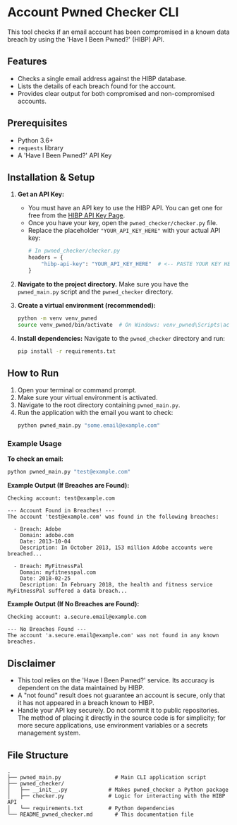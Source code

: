 # Account Pwned Checker CLI

This tool checks if an email account has been compromised in a known data breach by using the 'Have I Been Pwned?' (HIBP) API.

## Features

*   Checks a single email address against the HIBP database.
*   Lists the details of each breach found for the account.
*   Provides clear output for both compromised and non-compromised accounts.

## Prerequisites

*   Python 3.6+
*   `requests` library
*   A 'Have I Been Pwned?' API Key

## Installation & Setup

1.  **Get an API Key:**
    *   You must have an API key to use the HIBP API. You can get one for free from the [HIBP API Key Page](https://haveibeenpwned.com/API/Key).
    *   Once you have your key, open the `pwned_checker/checker.py` file.
    *   Replace the placeholder `"YOUR_API_KEY_HERE"` with your actual API key:
        ```python
        # In pwned_checker/checker.py
        headers = {
            "hibp-api-key": "YOUR_API_KEY_HERE"  # <-- PASTE YOUR KEY HERE
        }
        ```

2.  **Navigate to the project directory.**
    Make sure you have the `pwned_main.py` script and the `pwned_checker` directory.

3.  **Create a virtual environment (recommended):**
    ```bash
    python -m venv venv_pwned
    source venv_pwned/bin/activate  # On Windows: venv_pwned\Scripts\activate
    ```

4.  **Install dependencies:**
    Navigate to the `pwned_checker` directory and run:
    ```bash
    pip install -r requirements.txt
    ```

## How to Run

1.  Open your terminal or command prompt.
2.  Make sure your virtual environment is activated.
3.  Navigate to the root directory containing `pwned_main.py`.
4.  Run the application with the email you want to check:
    ```bash
    python pwned_main.py "some.email@example.com"
    ```

### Example Usage

**To check an email:**
```bash
python pwned_main.py "test@example.com"
```

**Example Output (If Breaches are Found):**
```
Checking account: test@example.com

--- Account Found in Breaches! ---
The account 'test@example.com' was found in the following breaches:

  - Breach: Adobe
    Domain: adobe.com
    Date: 2013-10-04
    Description: In October 2013, 153 million Adobe accounts were breached...

  - Breach: MyFitnessPal
    Domain: myfitnesspal.com
    Date: 2018-02-25
    Description: In February 2018, the health and fitness service MyFitnessPal suffered a data breach...
```

**Example Output (If No Breaches are Found):**
```
Checking account: a.secure.email@example.com

--- No Breaches Found ---
The account 'a.secure.email@example.com' was not found in any known breaches.
```

## Disclaimer

*   This tool relies on the 'Have I Been Pwned?' service. Its accuracy is dependent on the data maintained by HIBP.
*   A "not found" result does not guarantee an account is secure, only that it has not appeared in a breach known to HIBP.
*   Handle your API key securely. Do not commit it to public repositories. The method of placing it directly in the source code is for simplicity; for more secure applications, use environment variables or a secrets management system.

## File Structure
```
.
├── pwned_main.py                 # Main CLI application script
├── pwned_checker/
│   ├── __init__.py             # Makes pwned_checker a Python package
│   ├── checker.py              # Logic for interacting with the HIBP API
│   └── requirements.txt        # Python dependencies
└── README_pwned_checker.md       # This documentation file
```
